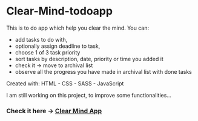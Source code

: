 # Clear-Mind-todoapp
This is to do app which help you clear the mind. 
You can:
* add tasks to do with,
* optionally assign deadline to task,
* choose 1 of 3 task priority
* sort tasks by description, date, priority or time you added it
* check it -> move to archival list
* observe all the progress you have made in archival list with done tasks

Created with:
HTML - CSS - SASS - JavaScript 

I am still working on this project, to improve some functionalities...

### Check it here -> [Clear Mind App](https://clear-mind.netlify.app/)

